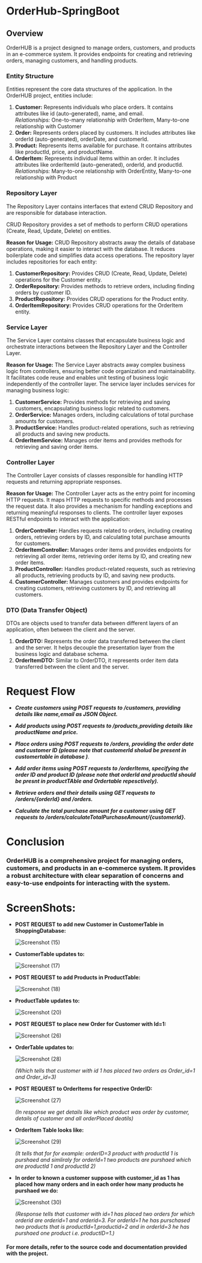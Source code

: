 # OrderHub-SpringBoot

## Overview
OrderHUB is a project designed to manage orders, customers, and products in an e-commerce system. It provides endpoints for creating and retrieving orders, managing customers, and handling products.

### Entity Structure
Entities represent the core data structures of the application. In the OrderHUB project, entities include:
1. **Customer:** Represents individuals who place orders. It contains attributes like id (auto-generated), name, and email.  
                   *Relationships:* One-to-many relationship with OrderItem, Many-to-one relationship with Customer
2. **Order:**    Represents orders placed by customers. It includes attributes like orderId (auto-generated), orderDate, and customerId.
4. **Product:**  Represents items available for purchase. It contains attributes like productId, price, and productName.
5. **OrderItem:** Represents individual items within an order. It includes attributes like orderItemId (auto-generated), orderId, and productId.
                  *Relationships:* Many-to-one relationship with OrderEntity, Many-to-one relationship with Product

### Repository Layer 
The Repository Layer contains interfaces that extend CRUD Repository and are responsible for database interaction. 

CRUD Repository provides a set of methods to perform CRUD operations (Create, Read, Update, Delete) on entities.

**Reason for Usage:** CRUD Repository abstracts away the details of database operations, making it easier to interact with the database.
                      It reduces boilerplate code and simplifies data access operations.
The repository layer includes repositories for each entity:
1. **CustomerRepository:**  Provides CRUD (Create, Read, Update, Delete) operations for the Customer entity.
2. **OrderRepository:**     Provides methods to retrieve orders, including finding orders by customer ID.
3. **ProductRepository:**   Provides CRUD operations for the Product entity.
4. **OrderItemRepository:** Provides CRUD operations for the OrderItem entity.

### Service Layer
The Service Layer contains classes that encapsulate business logic and orchestrate interactions between the Repository Layer and the Controller Layer.

**Reason for Usage:** The Service Layer abstracts away complex business logic from controllers, ensuring better code organization and maintainability. It facilitates 
                    code reuse and enables unit testing of business logic independently of the controller layer.
The service layer includes services for managing business logic:
1. **CustomerService:**  Provides methods for retrieving and saving customers, encapsulating business logic related to customers.
2. **OrderService:**     Manages orders, including calculations of total purchase amounts for customers.
3. **ProductService:**   Handles product-related operations, such as retrieving all products and saving new products.
4. **OrderItemService:** Manages order items and provides methods for retrieving and saving order items.

### Controller Layer 
The Controller Layer consists of classes responsible for handling HTTP requests and returning appropriate responses.

**Reason for Usage:**  The Controller Layer acts as the entry point for incoming HTTP requests. It maps HTTP requests to specific methods and processes the request 
                     data. It also provides a mechanism for handling exceptions and returning meaningful responses to clients.
The controller layer exposes RESTful endpoints to interact with the application:
1. **OrderController:**       Handles requests related to orders, including creating orders, retrieving orders by ID, and calculating total purchase amounts for customers.
2. **OrderItemController:**   Manages order items and provides endpoints for retrieving all order items, retrieving order items by ID, and creating new order items.
3. **ProductController:**     Handles product-related requests, such as retrieving all products, retrieving products by ID, and saving new products.
4. **CustomerController:**    Manages customers and provides endpoints for creating customers, retrieving customers by ID, and retrieving all customers.

### DTO (Data Transfer Object)
DTOs are objects used to transfer data between different layers of an application, often between the client and the server.
1. **OrderDTO:**     Represents the order data transferred between the client and the server. It helps decouple the presentation layer from the business logic and database schema.
2. **OrderItemDTO:** Similar to OrderDTO, it represents order item data transferred between the client and the server.


# Request Flow
* ___Create customers using POST requests to /customers, providing details like name,email as JSON Object.___

* ___Add products using POST requests to /products,providing details like productName and price.___

* ___Place orders using POST requests to /orders, providing the order date and customer ID (please note that customerId sholud be present in customertable in database )___.

* ___Add order items using POST requests to /orderItems, specifying the order ID and product ID (please note that orderId and productId should be presnt in productTAble and Ordertable repesctively).___

* ___Retrieve orders and their details using GET requests to /orders/{orderId} and /orders.___

* ___Calculate the total purchase amount for a customer using GET requests to /orders/calculateTotalPurchaseAmount/{customerId}.___

# Conclusion

### OrderHUB is a comprehensive project for managing orders, customers, and products in an e-commerce system. It provides a robust architecture with clear separation of concerns and easy-to-use endpoints for interacting with the system.


# ScreenShots:

* **POST REQUEST to add new Customer in CustomerTable in ShoppingDatabase:** 
  
  ![Screenshot (15)](https://github.com/Shradd20/OrderHub-SpringBoot/assets/68496510/0bb19107-1109-476e-ad30-f1d955c7e9e5)

* **CustomerTable updates to:**

  ![Screenshot (17)](https://github.com/Shradd20/OrderHub-SpringBoot/assets/68496510/b959bfea-7d9d-4599-802b-96e3cf6b9417)

* **POST REQUEST to add Products in ProductTable:**

   ![Screenshot (18)](https://github.com/Shradd20/OrderHub-SpringBoot/assets/68496510/b94a76b9-5b61-4330-aa35-ce56a94bc9fa)

* **ProductTable updates to:**
  
  ![Screenshot (20)](https://github.com/Shradd20/OrderHub-SpringBoot/assets/68496510/c2f174da-26e6-408d-b04b-934963fbfcab)

* **POST REQUEST to place new Order for Customer with Id=1:**

  ![Screenshot (26)](https://github.com/Shradd20/OrderHub-SpringBoot/assets/68496510/18276dd3-4680-4b8b-98f7-0f846a444abc)

* **OrderTable updates to:**

  ![Screenshot (28)](https://github.com/Shradd20/OrderHub-SpringBoot/assets/68496510/0226ee92-933e-43e6-a5f8-71095a3f9225)

  *(Which tells that customer with id 1 has placed two orders as Order_id=1 and Order_id=3)*

* **POST REQUEST to OrderItems for respective OrderID:**

  ![Screenshot (27)](https://github.com/Shradd20/OrderHub-SpringBoot/assets/68496510/a3e0e3f2-3f2b-453d-b228-4cf8e4b4be4c)

  *(In response we get details like which product was order by customer, details of customer and all orderPlaced deatils)*

* **OrderItem Table looks like:**

  ![Screenshot (29)](https://github.com/Shradd20/OrderHub-SpringBoot/assets/68496510/19fe9464-f79b-40cb-ad3b-69865e0f62cf)

  *(It tells that for for example: orderID=3 product with productId 1 is purshaed and simliraly for orderId=1 two products are purshaed which are productId 1 and productId 2)*

* **In order to known a customer suppose with customer_id as 1 has placed how many orders and in each order how many products he purshaed we do:**

  ![Screenshot (30)](https://github.com/Shradd20/OrderHub-SpringBoot/assets/68496510/c332aa69-5b31-4e9d-ae1f-3b932589e113)

  *(Response tells that customer with id=1 has placed two orders for which orderid are orderid=1 and orderid=3. For orderId=1 he has purschased two products that is productId=1,productid=2 and in orderId=3 he has purshaed one product i.e. productID=1.)*


#### For more details, refer to the source code and documentation provided with the project.



  




 
